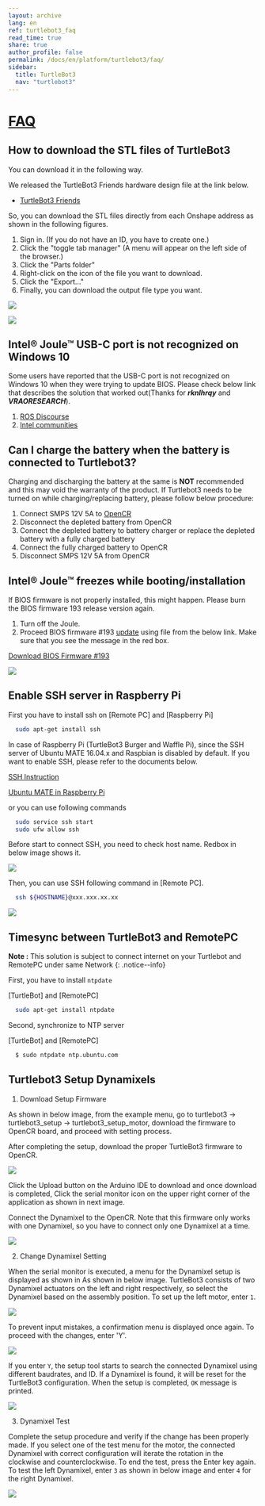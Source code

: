```yaml
---
layout: archive
lang: en
ref: turtlebot3_faq
read_time: true
share: true
author_profile: false
permalink: /docs/en/platform/turtlebot3/faq/
sidebar:
  title: TurtleBot3
  nav: "turtlebot3"
---
```


<div style="counter-reset: h1 27"></div>

# [FAQ](#faq)

**How to download the STL files of TurtleBot3**
-----------------------------------------------

You can download it in the following way.

We released the TurtleBot3 Friends hardware design file at the link below.

- [TurtleBot3 Friends](http://emanual.robotis.com/docs/en/platform/turtlebot3/friends/#turtlebot3-friends-car)

So, you can download the STL files directly from each Onshape address as shown in the following figures.

1. Sign in. (If you do not have an ID, you have to create one.)
2. Click the "toggle tab manager" (A menu will appear on the left side of the browser.)
3. Click the "Parts folder"
4. Right-click on the icon of the file you want to download.
5. Click the "Export..."
6. Finally, you can download the output file type you want.

![](/assets/images/platform/turtlebot3/faq/download_the_stl_files_01.png)

![](/assets/images/platform/turtlebot3/faq/download_the_stl_files_02.png)


**Intel® Joule™ USB-C port is not recognized on Windows 10**
------------------------------------------------------------

Some users have reported that the USB-C port is not recognized on Windows 10 when they were trying to update BIOS.
Please check below link that describes the solution that worked out(Thanks for ***rknlhrqy*** and ***VRAORESEARCH***).

1. [ROS Discourse](https://discourse.ros.org/t/turtlebot-3-successfully-upload-alternative-ubuntu-desktop-16-04-to-joule/2224)
1. [Intel communities](https://communities.intel.com/thread/109766)


**Can I charge the battery when the battery is connected to Turtlebot3?**
--------------------------------------------------------------------------

Charging and discharging the battery at the same is **NOT** recommended and this may void the warranty of the product. If Turtlebot3 needs to be turned on while charging/replacing battery, please follow below procedure:

1. Connect SMPS 12V 5A to [OpenCR](http://www.robotis-shop-en.com/?act=shop_en.goods_view&GS=1366&GC=GD0B0102)
2. Disconnect the depleted battery from OpenCR
3. Connect the depleted battery to battery charger or replace the depleted battery with a fully charged battery
4. Connect the fully charged battery to OpenCR
5. Disconnect SMPS 12V 5A from OpenCR

**Intel® Joule™ freezes while booting/installation**
----------------------------------------------------

If BIOS firmware is not properly installed, this might happen. Please burn the BIOS firmware 193 release version again.

1. Turn off the Joule.
2. Proceed BIOS firmware #193 [update](https://software.intel.com/en-us/flashing-the-bios-on-joule) using file from the below link. Make sure that you see the message in the red box.

[Download BIOS Firmware #193](https://downloadmirror.intel.com/26206/eng/joule-firmware-2017-02-19-193-public.zip)

![](/assets/images/platform/turtlebot3/faq/nvstorage.png)

**Enable SSH server in Raspberry Pi**
----------------------------------------------------

First you have to install ssh on [Remote PC] and [Raspberry Pi]

``` bash
  sudo apt-get install ssh
```

In case of Raspberry Pi (TurtleBot3 Burger and Waffle Pi), since the SSH server of Ubuntu MATE 16.04.x and Raspbian is disabled by default. If you want to enable SSH, please refer to the documents below.

[SSH Instruction](https://www.raspberrypi.org/documentation/remote-access/ssh/)

[Ubuntu MATE in Raspberry Pi](https://ubuntu-mate.org/raspberry-pi/)

or you can use following commands

``` bash
  sudo service ssh start
  sudo ufw allow ssh
```

Before start to connect SSH, you need to check host name. Redbox in below image shows it.

![](/assets/images/platform/turtlebot3/faq/computer_name.png)

Then, you can use SSH following command in [Remote PC].

``` bash
  ssh ${HOSTNAME}@xxx.xxx.xx.xx
```

![](/assets/images/platform/turtlebot3/faq/connection_ssh.png)


**Timesync between TurtleBot3 and RemotePC**
----------------------------------------------------

**Note :** This solution is subject to connect internet on your Turtlebot and RemotePC under same Network
{: .notice--info}

First, you have to install ``ntpdate``

[TurtleBot] and [RemotePC]

``` bash
  sudo apt-get install ntpdate
```

Second, synchronize to NTP server

[TurtleBot] and [RemotePC]

``` bash
  $ sudo ntpdate ntp.ubuntu.com
```

**Turtlebot3 Setup Dynamixels**
----------------------------------------------------

1. Download Setup Firmware

As shown in below image, from the example menu, go to turtlebot3 → turtlebot3_setup →
turtlebot3_setup_motor, download the firmware to OpenCR board, and proceed with setting
process. 

After completing the setup, download the proper TurtleBot3 firmware to OpenCR.

![](/assets/images/platform/turtlebot3/faq/dynamixel_setup_1.png)

Click the Upload button on the Arduino IDE to download and once download is completed,
Click the serial monitor icon on the upper right corner of the application as shown in next image.

Connect the Dynamixel to the OpenCR. Note that this firmware only works with one
Dynamixel, so you have to connect only one Dynamixel at a time.

![](/assets/images/platform/turtlebot3/faq/dynamixel_setup_2.png)

2. Change Dynamixel Setting

When the serial monitor is executed, a menu for the Dynamixel setup is displayed as shown in
As shown in below image. TurtleBot3 consists of two Dynamixel actuators on the left and right respectively, so
select the Dynamixel based on the assembly position. To set up the left motor, enter `1`.

![](/assets/images/platform/turtlebot3/faq/dynamixel_setup_3.png)

To prevent input mistakes, a confirmation menu is displayed once again. To proceed with the
changes, enter 'Y'.

![](/assets/images/platform/turtlebot3/faq/dynamixel_setup_4.png)

If you enter `Y`, the setup tool starts to search the connected Dynamixel using different
baudrates, and ID. If a Dynamixel is found, it will be reset for the TurtleBot3 configuration.
When the setup is completed, `OK` message is printed.

![](/assets/images/platform/turtlebot3/faq/dynamixel_setup_5.png)

3. Dynamixel Test

Complete the setup procedure and verify if the change has been properly made. If you select one
of the test menu for the motor, the connected Dynamixel with correct configuration will iterate
the rotation in the clockwise and counterclockwise. To end the test, press the Enter key again. To
test the left Dynamixel, enter `3` as shown in below image and enter `4` for the right Dynamixel.

![](/assets/images/platform/turtlebot3/faq/dynamixel_setup_6.png)